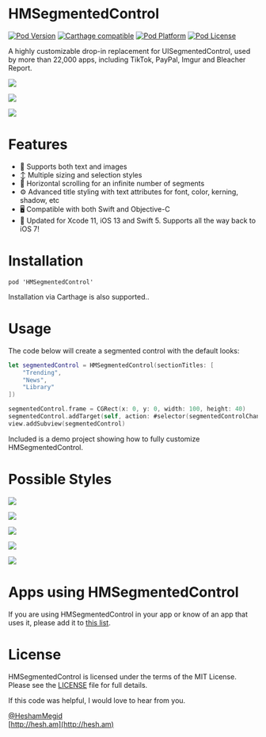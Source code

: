 HMSegmentedControl
===

[![Pod Version](http://img.shields.io/cocoapods/v/HMSegmentedControl.svg?style=flat)](http://cocoadocs.org/docsets/HMSegmentedControl)
[![Carthage compatible](https://img.shields.io/badge/Carthage-compatible-4BC51D.svg?style=flat)](https://github.com/Carthage/Carthage)
[![Pod Platform](http://img.shields.io/cocoapods/p/HMSegmentedControl.svg?style=flat)](http://cocoadocs.org/docsets/HMSegmentedControl)
[![Pod License](http://img.shields.io/cocoapods/l/HMSegmentedControl.svg?style=flat)](http://opensource.org/licenses/MIT)

A highly customizable drop-in replacement for UISegmentedControl, used by more than 22,000 apps, including TikTok, PayPal, Imgur and Bleacher Report.

![](https://raw.githubusercontent.com/HeshamMegid/HMSegmentedControl/master/Screenshots/6.png)

![](https://raw.githubusercontent.com/HeshamMegid/HMSegmentedControl/master/Screenshots/7.png)

![](https://raw.githubusercontent.com/HeshamMegid/HMSegmentedControl/master/Screenshots/8.png)



# Features

- 📸 Supports both text and images
- ↕️ Multiple sizing and selection styles
- 📜 Horizontal scrolling for an infinite number of segments
- ⚙️ Advanced title styling with text attributes for font, color, kerning, shadow, etc
- 🖥 Compatible with both Swift and Objective-C
- 📱 Updated for Xcode 11, iOS 13 and Swift 5. Supports all the way back to iOS 7!

# Installation

```
pod 'HMSegmentedControl'
```

Installation via Carthage is also supported..

# Usage

The code below will create a segmented control with the default looks:

```swift
let segmentedControl = HMSegmentedControl(sectionTitles: [
    "Trending",
    "News",
    "Library"
])

segmentedControl.frame = CGRect(x: 0, y: 0, width: 100, height: 40)
segmentedControl.addTarget(self, action: #selector(segmentedControlChangedValue(segmentedControl:)), for: .valueChanged)
view.addSubview(segmentedControl)
```

Included is a demo project showing how to fully customize HMSegmentedControl.

# Possible Styles

![](https://raw.githubusercontent.com/HeshamMegid/HMSegmentedControl/master/Screenshots/1.png)

![](https://raw.githubusercontent.com/HeshamMegid/HMSegmentedControl/master/Screenshots/2.png)

![](https://raw.githubusercontent.com/HeshamMegid/HMSegmentedControl/master/Screenshots/3.png)

![](https://raw.githubusercontent.com/HeshamMegid/HMSegmentedControl/master/Screenshots/4.png)

![](https://raw.githubusercontent.com/HeshamMegid/HMSegmentedControl/master/Screenshots/5.png)

# Apps using HMSegmentedControl

If you are using HMSegmentedControl in your app or know of an app that uses it, please add it to [this list](https://github.com/HeshamMegid/HMSegmentedControl/wiki/Apps-using-HMSegmentedControl).
  

# License

HMSegmentedControl is licensed under the terms of the MIT License. Please see the [LICENSE](LICENSE.md) file for full details.

If this code was helpful, I would love to hear from you.

[@HeshamMegid](http://twitter.com/HeshamMegid)   
[http://hesh.am](http://hesh.am)
